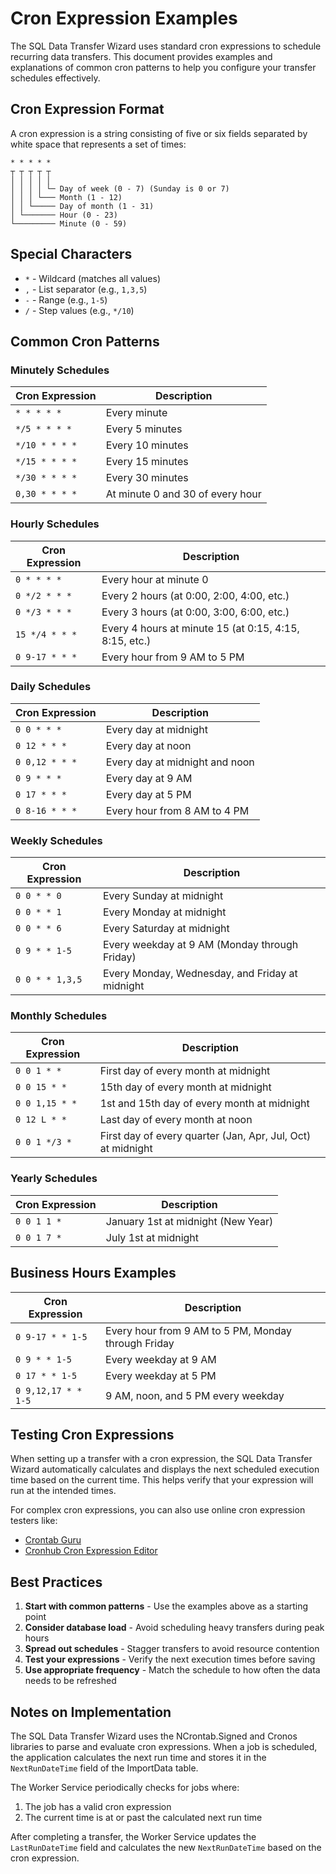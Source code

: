 # Cron Expression Examples

The SQL Data Transfer Wizard uses standard cron expressions to schedule recurring data transfers. This document provides examples and explanations of common cron patterns to help you configure your transfer schedules effectively.

## Cron Expression Format

A cron expression is a string consisting of five or six fields separated by white space that represents a set of times:

```
* * * * *
┬ ┬ ┬ ┬ ┬
│ │ │ │ │
│ │ │ │ └─ Day of week (0 - 7) (Sunday is 0 or 7)
│ │ │ └─── Month (1 - 12)
│ │ └───── Day of month (1 - 31)
│ └─────── Hour (0 - 23)
└───────── Minute (0 - 59)
```

## Special Characters

- `*` - Wildcard (matches all values)
- `,` - List separator (e.g., `1,3,5`)
- `-` - Range (e.g., `1-5`)
- `/` - Step values (e.g., `*/10`)

## Common Cron Patterns

### Minutely Schedules

| Cron Expression | Description |
|-----------------|-------------|
| `* * * * *` | Every minute |
| `*/5 * * * *` | Every 5 minutes |
| `*/10 * * * *` | Every 10 minutes |
| `*/15 * * * *` | Every 15 minutes |
| `*/30 * * * *` | Every 30 minutes |
| `0,30 * * * *` | At minute 0 and 30 of every hour |

### Hourly Schedules

| Cron Expression | Description |
|-----------------|-------------|
| `0 * * * *` | Every hour at minute 0 |
| `0 */2 * * *` | Every 2 hours (at 0:00, 2:00, 4:00, etc.) |
| `0 */3 * * *` | Every 3 hours (at 0:00, 3:00, 6:00, etc.) |
| `15 */4 * * *` | Every 4 hours at minute 15 (at 0:15, 4:15, 8:15, etc.) |
| `0 9-17 * * *` | Every hour from 9 AM to 5 PM |

### Daily Schedules

| Cron Expression | Description |
|-----------------|-------------|
| `0 0 * * *` | Every day at midnight |
| `0 12 * * *` | Every day at noon |
| `0 0,12 * * *` | Every day at midnight and noon |
| `0 9 * * *` | Every day at 9 AM |
| `0 17 * * *` | Every day at 5 PM |
| `0 8-16 * * *` | Every hour from 8 AM to 4 PM |

### Weekly Schedules

| Cron Expression | Description |
|-----------------|-------------|
| `0 0 * * 0` | Every Sunday at midnight |
| `0 0 * * 1` | Every Monday at midnight |
| `0 0 * * 6` | Every Saturday at midnight |
| `0 9 * * 1-5` | Every weekday at 9 AM (Monday through Friday) |
| `0 0 * * 1,3,5` | Every Monday, Wednesday, and Friday at midnight |

### Monthly Schedules

| Cron Expression | Description |
|-----------------|-------------|
| `0 0 1 * *` | First day of every month at midnight |
| `0 0 15 * *` | 15th day of every month at midnight |
| `0 0 1,15 * *` | 1st and 15th day of every month at midnight |
| `0 12 L * *` | Last day of every month at noon |
| `0 0 1 */3 *` | First day of every quarter (Jan, Apr, Jul, Oct) at midnight |

### Yearly Schedules

| Cron Expression | Description |
|-----------------|-------------|
| `0 0 1 1 *` | January 1st at midnight (New Year) |
| `0 0 1 7 *` | July 1st at midnight |

## Business Hours Examples

| Cron Expression | Description |
|-----------------|-------------|
| `0 9-17 * * 1-5` | Every hour from 9 AM to 5 PM, Monday through Friday |
| `0 9 * * 1-5` | Every weekday at 9 AM |
| `0 17 * * 1-5` | Every weekday at 5 PM |
| `0 9,12,17 * * 1-5` | 9 AM, noon, and 5 PM every weekday |

## Testing Cron Expressions

When setting up a transfer with a cron expression, the SQL Data Transfer Wizard automatically calculates and displays the next scheduled execution time based on the current time. This helps verify that your expression will run at the intended times.

For complex cron expressions, you can also use online cron expression testers like:

- [Crontab Guru](https://crontab.guru/)
- [Cronhub Cron Expression Editor](https://cronhub.io/tools/cron-editor)

## Best Practices

1. **Start with common patterns** - Use the examples above as a starting point
2. **Consider database load** - Avoid scheduling heavy transfers during peak hours
3. **Spread out schedules** - Stagger transfers to avoid resource contention
4. **Test your expressions** - Verify the next execution times before saving
5. **Use appropriate frequency** - Match the schedule to how often the data needs to be refreshed

## Notes on Implementation

The SQL Data Transfer Wizard uses the NCrontab.Signed and Cronos libraries to parse and evaluate cron expressions. When a job is scheduled, the application calculates the next run time and stores it in the `NextRunDateTime` field of the ImportData table.

The Worker Service periodically checks for jobs where:
1. The job has a valid cron expression
2. The current time is at or past the calculated next run time

After completing a transfer, the Worker Service updates the `LastRunDateTime` field and calculates the new `NextRunDateTime` based on the cron expression. 